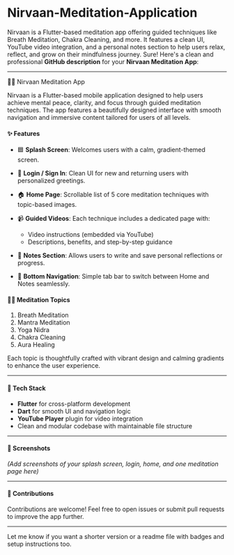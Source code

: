 # Nirvaan-Meditation-Application
Nirvaan is a Flutter-based meditation app offering guided techniques like Breath Meditation, Chakra Cleaning, and more. It features a clean UI, YouTube video integration, and a personal notes section to help users relax, reflect, and grow on their mindfulness journey.
Sure! Here's a clean and professional **GitHub description** for your **Nirvaan Meditation App**:

---

🧘‍♂️ Nirvaan Meditation App

Nirvaan is a Flutter-based mobile application designed to help users achieve mental peace, clarity, and focus through guided meditation techniques. The app features a beautifully designed interface with smooth navigation and immersive content tailored for users of all levels.

#### ✨ Features

* 🟦 **Splash Screen**: Welcomes users with a calm, gradient-themed screen.
* 🔐 **Login / Sign In**: Clean UI for new and returning users with personalized greetings.
* 🏠 **Home Page**: Scrollable list of 5 core meditation techniques with topic-based images.
* 📹 **Guided Videos**: Each technique includes a dedicated page with:

  * Video instructions (embedded via YouTube)
  * Descriptions, benefits, and step-by-step guidance
* 📝 **Notes Section**: Allows users to write and save personal reflections or progress.
* 🧭 **Bottom Navigation**: Simple tab bar to switch between Home and Notes seamlessly.

#### 🧘‍♀️ Meditation Topics

1. Breath Meditation
2. Mantra Meditation
3. Yoga Nidra
4. Chakra Cleaning
5. Aura Healing

Each topic is thoughtfully crafted with vibrant design and calming gradients to enhance the user experience.

---

#### 🚀 Tech Stack

* **Flutter** for cross-platform development
* **Dart** for smooth UI and navigation logic
* **YouTube Player** plugin for video integration
* Clean and modular codebase with maintainable file structure

---

#### 📱 Screenshots

*(Add screenshots of your splash screen, login, home, and one meditation page here)*

---

#### 🤝 Contributions

Contributions are welcome! Feel free to open issues or submit pull requests to improve the app further.

---

Let me know if you want a shorter version or a readme file with badges and setup instructions too.
